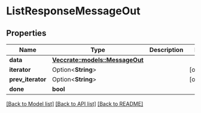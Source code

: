 # ListResponseMessageOut

## Properties

Name | Type | Description | Notes
------------ | ------------- | ------------- | -------------
**data** | [**Vec<crate::models::MessageOut>**](MessageOut.md) |  | 
**iterator** | Option<**String**> |  | [optional]
**prev_iterator** | Option<**String**> |  | [optional]
**done** | **bool** |  | 

[[Back to Model list]](../README.md#documentation-for-models) [[Back to API list]](../README.md#documentation-for-api-endpoints) [[Back to README]](../README.md)


